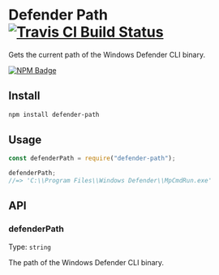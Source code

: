 # Defender Path [![Travis CI Build Status](https://img.shields.io/travis/com/Richienb/defender-path/master.svg?style=for-the-badge)](https://travis-ci.com/Richienb/defender-path)

Gets the current path of the Windows Defender CLI binary.

[![NPM Badge](https://nodei.co/npm/defender-path.png)](https://npmjs.com/package/defender-path)

## Install

```sh
npm install defender-path
```

## Usage

```js
const defenderPath = require("defender-path");

defenderPath;
//=> 'C:\\Program Files\\Windows Defender\\MpCmdRun.exe'
```

## API

### defenderPath

Type: `string`

The path of the Windows Defender CLI binary.
